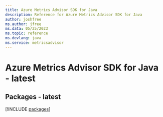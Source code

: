 ```yaml
---
title: Azure Metrics Advisor SDK for Java
description: Reference for Azure Metrics Advisor SDK for Java
author: joshfree
ms.author: jfree
ms.data: 05/25/2023
ms.topic: reference
ms.devlang: java
ms.service: metricsadvisor
---
```

# Azure Metrics Advisor SDK for Java - latest
## Packages - latest
[!INCLUDE [packages](metrics-advisor-index.md)]